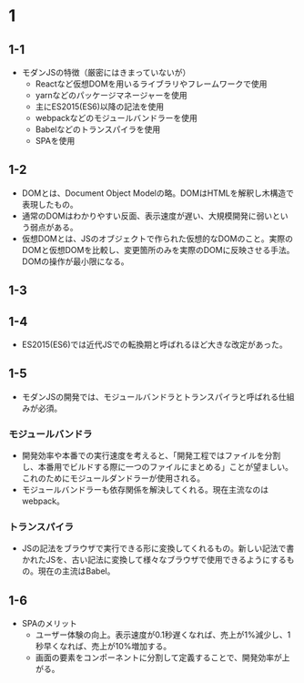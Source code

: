 # 1
## 1-1
- モダンJSの特徴（厳密にはきまっていないが）
  - Reactなど仮想DOMを用いるライブラリやフレームワークで使用
  - yarnなどのパッケージマネージャーを使用
  - 主にES2015(ES6)以降の記法を使用
  - webpackなどのモジュールバンドラーを使用
  - Babelなどのトランスパイラを使用
  - SPAを使用

## 1-2
- DOMとは、Document Object Modelの略。DOMはHTMLを解釈し木構造で表現したもの。
- 通常のDOMはわかりやすい反面、表示速度が遅い、大規模開発に弱いという弱点がある。
- 仮想DOMとは、JSのオブジェクトで作られた仮想的なDOMのこと。実際のDOMと仮想DOMを比較し、変更箇所のみを実際のDOMに反映させる手法。DOMの操作が最小限になる。

## 1-3

## 1-4
- ES2015(ES6)では近代JSでの転換期と呼ばれるほど大きな改定があった。

## 1-5
- モダンJSの開発では、モジュールバンドラとトランスパイラと呼ばれる仕組みが必須。
### モジュールバンドラ
- 開発効率や本番での実行速度を考えると、「開発工程ではファイルを分割し、本番用でビルドする際に一つのファイルにまとめる」ことが望ましい。これのためにモジュールダンドラーが使用される。
- モジュールバンドラーも依存関係を解決してくれる。現在主流なのはwebpack。
### トランスパイラ
- JSの記法をブラウザで実行できる形に変換してくれるもの。新しい記法で書かれたJSを、古い記法に変換して様々なブラウザで使用できるようにするもの。現在の主流はBabel。

## 1-6
- SPAのメリット
  - ユーザー体験の向上。表示速度が0.1秒遅くなれば、売上が1%減少し、1秒早くなれば、売上が10%増加する。
  - 画面の要素をコンポーネントに分割して定義することで、開発効率が上がる。